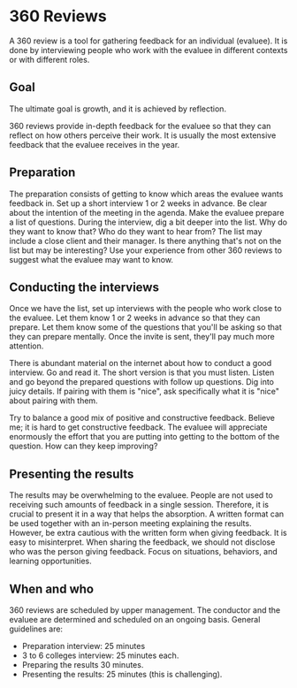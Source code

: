 # 360 Reviews

 A 360 review is a tool for gathering feedback for an individual (evaluee). It is done by interviewing people who work with the evaluee in different contexts or with different roles.

## Goal

The ultimate goal is growth, and it is achieved by reflection.

360 reviews provide in-depth feedback for the evaluee so that they can reflect on how others perceive their work. It is usually the most extensive feedback that the evaluee receives in the year.
## Preparation

The preparation consists of getting to know which areas the evaluee wants feedback in.
Set up a short interview 1 or 2 weeks in advance. Be clear about the intention of the meeting in the agenda. Make the evaluee prepare a list of questions. During the interview, dig a bit deeper into the list. Why do they want to know that? Who do they want to hear from? The list may include a close client and their manager. Is there anything that's not on the list but may be interesting? Use your experience from other 360 reviews to suggest what the evaluee may want to know.


## Conducting the interviews

Once we have the list, set up interviews with the people who work close to the evaluee. Let them know 1 or 2 weeks in advance so that they can prepare. Let them know some of the questions that you'll be asking so that they can prepare mentally. Once the invite is sent, they'll pay much more attention.

There is abundant material on the internet about how to conduct a good interview. Go and read it. The short version is that you must listen. Listen and go beyond the prepared questions with follow up questions. Dig into juicy details. If pairing with them is "nice", ask specifically what it is "nice" about pairing with them.

Try to balance a good mix of positive and constructive feedback. Believe me; it is hard to get constructive feedback. The evaluee will appreciate enormously the effort that you are putting into getting to the bottom of the question. How can they keep improving?

## Presenting the results

The results may be overwhelming to the evaluee. People are not used to receiving such amounts of feedback in a single session. Therefore, it is crucial to present it in a way that helps the absorption. A written format can be used together with an in-person meeting explaining the results. However, be extra cautious with the written form when giving feedback. It is easy to misinterpret. When sharing the feedback, we should not disclose who was the person giving feedback. Focus on situations, behaviors, and learning opportunities.
## When and who

360 reviews are scheduled by upper management. The conductor and the evaluee are determined and scheduled on an ongoing basis.
General guidelines are:

- Preparation interview: 25 minutes
- 3 to 6 colleges interview: 25 minutes each.
- Preparing the results 30 minutes.
- Presenting the results: 25 minutes (this is challenging).

